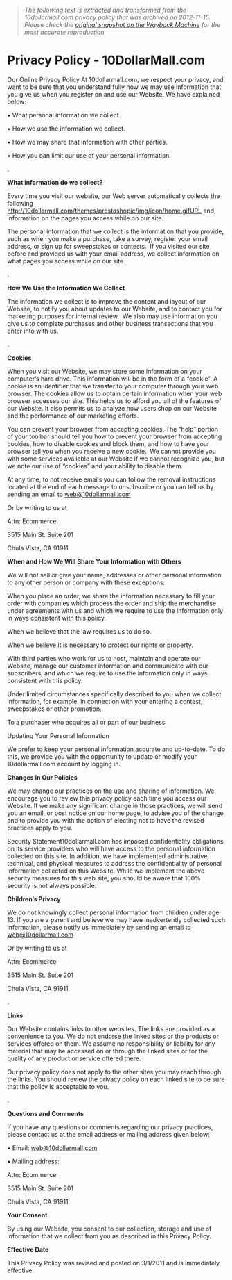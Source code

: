 > *The following text is extracted and transformed from the 10dollarmall.com privacy policy that was archived on 2012-11-15. Please check the [original snapshot on the Wayback Machine](https://web.archive.org/web/20121115222305id_/http%3A//www.10dollarmall.com/privacy-policy.htm) for the most accurate reproduction.*

# Privacy Policy - 10DollarMall.com

Our Online Privacy Policy At 10dollarmall.com, we respect your privacy, and want to be sure that you understand fully how we may use information that you give us when you register on and use our Website. We have explained below:

• What personal information we collect.

• How we use the information we collect.

• How we may share that information with other parties.

• How you can limit our use of your personal information.

.

**What information do we collect?**

Every time you visit our website, our Web server automatically collects the following http://10dollarmall.com/themes/prestashopic/img/icon/home.gifURL and, information on the pages you access while on our site. 

The personal information that we collect is the information that you provide, such as when you make a purchase, take a survey, register your email address, or sign up for sweepstakes or contests.  If you visited our site before and provided us with your email address, we collect information on what pages you access while on our site. 

.

**How We Use the Information We Collect**

The information we collect is to improve the content and layout of our Website, to notify you about updates to our Website, and to contact you for marketing purposes for internal review.  We also may use information you give us to complete purchases and other business transactions that you enter into with us.

.

**Cookies**

When you visit our Website, we may store some information on your computer’s hard drive. This information will be in the form of a “cookie”. A cookie is an identifier that we transfer to your computer through your web browser. The cookies allow us to obtain certain information when your web browser accesses our site. This helps us to afford you all of the features of our Website. It also permits us to analyze how users shop on our Website and the performance of our marketing efforts.

You can prevent your browser from accepting cookies. The “help” portion of your toolbar should tell you how to prevent your browser from accepting cookies, how to disable cookies and block them, and how to have your browser tell you when you receive a new cookie.  We cannot provide you with some services available at our Website if we cannot recognize you, but we note our use of “cookies” and your ability to disable them.

At any time, to not receive emails you can follow the removal instructions located at the end of each message to unsubscribe or you can tell us by sending an email to web@10dollarmall.com

Or by writing to us at

Attn: Ecommerce.

3515 Main St. Suite 201

Chula Vista, CA 91911

**When and How We Will Share Your Information with Others**

We will not sell or give your name, addresses or other personal information to any other person or company with these exceptions: 

When you place an order, we share the information necessary to fill your order with companies which process the order and ship the merchandise under agreements with us and which we require to use the information only in ways consistent with this policy. 

When we believe that the law requires us to do so.

When we believe it is necessary to protect our rights or property.

With third parties who work for us to host, maintain and operate our Website, manage our customer information and communicate with our subscribers, and which we require to use the information only in ways consistent with this policy.

Under limited circumstances specifically described to you when we collect information, for example, in connection with your entering a contest, sweepstakes or other promotion.

To a purchaser who acquires all or part of our business.

Updating Your Personal Information 

We prefer to keep your personal information accurate and up-to-date. To do this, we provide you with the opportunity to update or modify your 10dollarmall.com account by logging in.

**Changes in Our Policies**

We may change our practices on the use and sharing of information. We encourage you to review this privacy policy each time you access our Website. If we make any significant change in those practices, we will send you an email, or post notice on our home page, to advise you of the change and to provide you with the option of electing not to have the revised practices apply to you.

Security Statement10dollarmall.com has imposed confidentiality obligations on its service providers who will have access to the personal information collected on this site. In addition, we have implemented administrative, technical, and physical measures to address the confidentiality of personal information collected on this Website. While we implement the above security measures for this web site, you should be aware that 100% security is not always possible.

**Children’s Privacy**

We do not knowingly collect personal information from children under age 13. If you are a parent and believe we may have inadvertently collected such information, please notify us immediately by sending an email to web@10dollarmall.com

Or by writing to us at

Attn: Ecommerce

3515 Main St. Suite 201

Chula Vista, CA 91911

.

**Links**

Our Website contains links to other websites. The links are provided as a convenience to you. We do not endorse the linked sites or the products or services offered on them. We assume no responsibility or liability for any material that may be accessed on or through the linked sites or for the quality of any product or service offered there.

Our privacy policy does not apply to the other sites you may reach through the links. You should review the privacy policy on each linked site to be sure that the policy is acceptable to you.

.

**Questions and Comments**

If you have any questions or comments regarding our privacy practices, please contact us at the email address or mailing address given below:

• Email: web@10dollarmall.com

• Mailing address:  

Attn: Ecommerce 

3515 Main St. Suite 201

Chula Vista, CA 91911

**Your Consent**

By using our Website, you consent to our collection, storage and use of information that we collect from you as described in this Privacy Policy.

**Effective Date**

This Privacy Policy was revised and posted on 3/1/2011 and is immediately effective.
